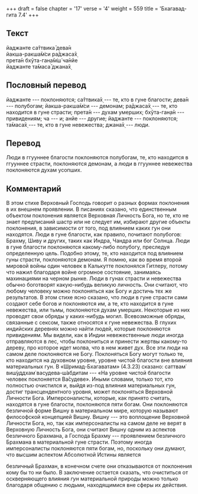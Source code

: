 +++
draft = false
chapter = '17'
verse = '4'
weight = 559
title = 'Бхагавад-гита 7.4'
+++
## Текст

йаджанте са̄ттвика̄ дева̄н  
йакша-ракша̄м̇си ра̄джаса̄х̣  
прета̄н бхӯта-ган̣а̄м̇ш́ ча̄нйе  
йаджанте та̄маса̄ джана̄х̣

## Пословный перевод

йаджанте --- поклоняются; са̄ттвика̄х̣ --- те, кто в гуне благости; дева̄н
--- полубогам; йакша-ракша̄м̇си --- демонам; ра̄джаса̄х̣ --- те, кто
находится в гуне страсти; прета̄н --- духам умерших; бхӯта-ган̣а̄н ---
привидениям; ча --- и; анйе --- другие; йаджанте --- поклоняются;
та̄маса̄х̣ --- те, кто в гуне невежества; джана̄х̣ --- люди.

## Перевод

Люди в ггууннее благости поклоняются полубогам, те, кто находится в
ггууннее страсти, поклоняются демонам, а люди в ггууннее невежества
поклоняются духам усопших.

## Комментарий

В этом стихе Верховный Господь говорит о разных формах поклонения в их
внешнем проявлении. В писаниях сказано, что единственным объектом
поклонения является Верховная Личность Бога, но те, кто не знает
предписаний шастр или не следует им, избирают другие объекты поклонения,
в зависимости от того, под влиянием каких гун они находятся. Люди в гуне
благости, как правило, почитают полубогов: Брахму, Шиву и других, таких
как Индра, Чандра или бог Солнца. Люди в гуне благости поклоняются
какому-либо полубогу, преследуя определенную цель. Подобно этому, те,
кто находится под влиянием гуны страсти, поклоняются демонам. Я помню,
как во время второй мировой войны один человек в Калькутте поклонялся
Гитлеру, потому что нажил благодаря войне огромное состояние, занимаясь
махинациями на черном рынке. Люди в гунах страсти и невежества обычно
боготворят какую-нибудь великую личность. Они считают, что любому
человеку можно поклоняться как Богу и достичь тех же результатов. В этом
стихе ясно сказано, что люди в гуне страсти сами создают себе богов и
поклоняются им, а те, кто находится в гуне невежества, или тьмы,
поклоняются духам умерших. Некоторые из них проводят свои обряды у
каких-нибудь могил. Всевозможные обряды, связанные с сексом, также
относятся к гуне невежества. В глухих индийских деревнях можно найти
людей, которые поклоняются привидениям. Мы видели, как в Индии
невежественные люди иногда отправляются в лес, чтобы поклониться и
принести жертвы какому-то дереву, про которое идет молва, что в нем
живет дух. Все эти люди на самом деле поклоняются не Богу. Поклоняться
Богу могут только те, кто находится на духовном уровне, уровне чистой
благости вне влияния материальных гун. В «Шримад-Бхагаватам» (4.3.23)
сказано: саттвам̇ виш́уддхам̇ васудева-ш́абдитам --- «На уровне чистой
благости человек поклоняется Ва̄судеве». Иными словами, только тот, кто
полностью очистился и, выйдя из-под влияния материальных гун, достиг
трансцендентного уровня, может поклоняться Верховной Личности Бога.
Имперсоналисты, которые, как принято считать, находятся в гуне благости,
поклоняются пяти богам. Они поклоняются безличной форме Вишну в
материальном мире, которую называют философской концепцией Вишну. Вишну
--- это воплощение Верховной Личности Бога, но, так как имперсоналисты
на самом деле не верят в Верховную Личность Бога, они считают Вишну
одним из аспектов безличного Брахмана, а Господа Брахму --- проявлением
безличного Брахмана в материальной гуне страсти. Поэтому иногда
имперсоналисты поклоняются пяти богам, но, поскольку они думают, что
высшим аспектом Абсолютной Истины является

безличный Брахман, в конечном счете они отказываются от поклонения кому
бы то ни было. В заключение остается сказать, что очиститься от
оскверняющего влияния *гун* материальной природы можно только благодаря
общению с людьми, находящимися вне сферы их действия.

